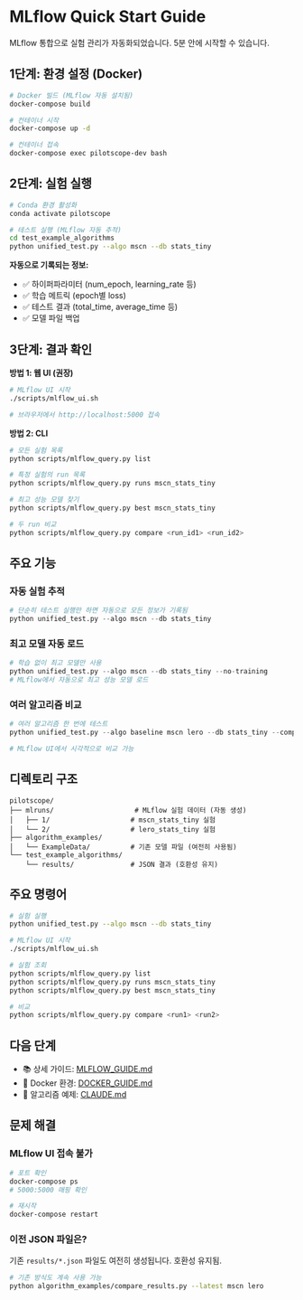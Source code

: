 # MLflow Quick Start Guide

MLflow 통합으로 실험 관리가 자동화되었습니다. 5분 안에 시작할 수 있습니다.

## 1단계: 환경 설정 (Docker)

```bash
# Docker 빌드 (MLflow 자동 설치됨)
docker-compose build

# 컨테이너 시작
docker-compose up -d

# 컨테이너 접속
docker-compose exec pilotscope-dev bash
```

## 2단계: 실험 실행

```bash
# Conda 환경 활성화
conda activate pilotscope

# 테스트 실행 (MLflow 자동 추적)
cd test_example_algorithms
python unified_test.py --algo mscn --db stats_tiny
```

**자동으로 기록되는 정보:**
- ✅ 하이퍼파라미터 (num_epoch, learning_rate 등)
- ✅ 학습 메트릭 (epoch별 loss)
- ✅ 테스트 결과 (total_time, average_time 등)
- ✅ 모델 파일 백업

## 3단계: 결과 확인

**방법 1: 웹 UI (권장)**

```bash
# MLflow UI 시작
./scripts/mlflow_ui.sh

# 브라우저에서 http://localhost:5000 접속
```

**방법 2: CLI**

```bash
# 모든 실험 목록
python scripts/mlflow_query.py list

# 특정 실험의 run 목록
python scripts/mlflow_query.py runs mscn_stats_tiny

# 최고 성능 모델 찾기
python scripts/mlflow_query.py best mscn_stats_tiny

# 두 run 비교
python scripts/mlflow_query.py compare <run_id1> <run_id2>
```

## 주요 기능

### 자동 실험 추적
```python
# 단순히 테스트 실행만 하면 자동으로 모든 정보가 기록됨
python unified_test.py --algo mscn --db stats_tiny
```

### 최고 모델 자동 로드
```python
# 학습 없이 최고 모델만 사용
python unified_test.py --algo mscn --db stats_tiny --no-training
# MLflow에서 자동으로 최고 성능 모델 로드
```

### 여러 알고리즘 비교
```python
# 여러 알고리즘 한 번에 테스트
python unified_test.py --algo baseline mscn lero --db stats_tiny --compare

# MLflow UI에서 시각적으로 비교 가능
```

## 디렉토리 구조

```
pilotscope/
├── mlruns/                    # MLflow 실험 데이터 (자동 생성)
│   ├── 1/                    # mscn_stats_tiny 실험
│   └── 2/                    # lero_stats_tiny 실험
├── algorithm_examples/
│   └── ExampleData/          # 기존 모델 파일 (여전히 사용됨)
└── test_example_algorithms/
    └── results/              # JSON 결과 (호환성 유지)
```

## 주요 명령어

```bash
# 실험 실행
python unified_test.py --algo mscn --db stats_tiny

# MLflow UI 시작
./scripts/mlflow_ui.sh

# 실험 조회
python scripts/mlflow_query.py list
python scripts/mlflow_query.py runs mscn_stats_tiny
python scripts/mlflow_query.py best mscn_stats_tiny

# 비교
python scripts/mlflow_query.py compare <run1> <run2>
```

## 다음 단계

- 📚 상세 가이드: [MLFLOW_GUIDE.md](./MLFLOW_GUIDE.md)
- 🐳 Docker 환경: [DOCKER_GUIDE.md](./DOCKER_GUIDE.md)
- 🤖 알고리즘 예제: [CLAUDE.md](../CLAUDE.md)

## 문제 해결

### MLflow UI 접속 불가
```bash
# 포트 확인
docker-compose ps
# 5000:5000 매핑 확인

# 재시작
docker-compose restart
```

### 이전 JSON 파일은?
기존 `results/*.json` 파일도 여전히 생성됩니다. 호환성 유지됨.

```bash
# 기존 방식도 계속 사용 가능
python algorithm_examples/compare_results.py --latest mscn lero
```
